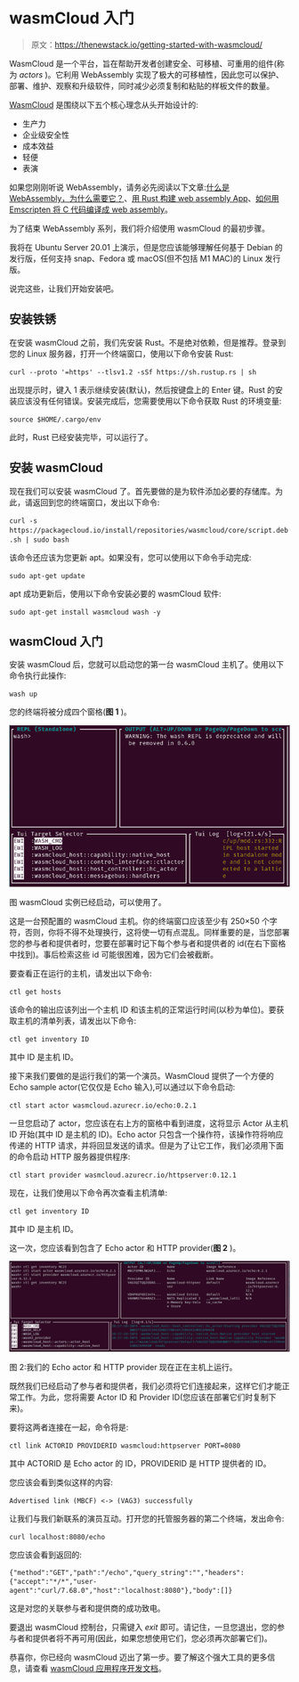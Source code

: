 # wasmCloud 入门

> 原文：<https://thenewstack.io/getting-started-with-wasmcloud/>

WasmCloud 是一个平台，旨在帮助开发者创建安全、可移植、可重用的组件(称为 *actors* )。它利用 WebAssembly 实现了极大的可移植性，因此您可以保护、部署、维护、观察和升级软件，同时减少必须复制和粘贴的样板文件的数量。

[WasmCloud](https://github.com/wasmCloud/wasmCloud) 是围绕以下五个核心理念从头开始设计的:

*   生产力
*   企业级安全性
*   成本效益
*   轻便
*   表演

如果您刚刚听说 WebAssembly，请务必先阅读以下文章:[什么是 WebAssembly，为什么需要它？](https://thenewstack.io/what-is-webassembly-and-why-do-you-need-it/)、[用 Rust 构建 web assembly App](https://thenewstack.io/build-a-webassembly-app-with-rust/)、[如何用 Emscripten 将 C 代码编译成 web assembly](https://thenewstack.io/how-to-compile-c-code-into-webassembly-with-emscripten/)。

为了结束 WebAssembly 系列，我们将介绍使用 wasmCloud 的最初步骤。

我将在 Ubuntu Server 20.01 上演示，但是您应该能够理解任何基于 Debian 的发行版，任何支持 snap、Fedora 或 macOS(但不包括 M1 MAC)的 Linux 发行版。

说完这些，让我们开始安装吧。

## 安装铁锈

在安装 wasmCloud 之前，我们先安装 Rust。不是绝对依赖，但是推荐。登录到您的 Linux 服务器，打开一个终端窗口，使用以下命令安装 Rust:

`curl --proto '=https' --tlsv1.2 -sSf https://sh.rustup.rs | sh`

出现提示时，键入 1 表示继续安装(默认)，然后按键盘上的 Enter 键。Rust 的安装应该没有任何错误。安装完成后，您需要使用以下命令获取 Rust 的环境变量:

`source $HOME/.cargo/env`

此时，Rust 已经安装完毕，可以运行了。

## 安装 wasmCloud

现在我们可以安装 wasmCloud 了。首先要做的是为软件添加必要的存储库。为此，请返回到您的终端窗口，发出以下命令:

`curl -s https://packagecloud.io/install/repositories/wasmcloud/core/script.deb.sh | sudo bash`

该命令还应该为您更新 apt。如果没有，您可以使用以下命令手动完成:

`sudo apt-get update`

apt 成功更新后，使用以下命令安装必要的 wasmCloud 软件:

`sudo apt-get install wasmcloud wash -y`

## wasmCloud 入门

安装 wasmCloud 后，您就可以启动您的第一台 wasmCloud 主机了。使用以下命令执行此操作:

`wash up`

您的终端将被分成四个窗格(**图 1** )。

![](img/f95e62f3f8d5af30a2488f70d93eb596.png)

图 wasmCloud 实例已经启动，可以使用了。

这是一台预配置的 wasmCloud 主机。你的终端窗口应该至少有 250×50 个字符，否则，你将不得不处理换行，这将使一切有点混乱。同样重要的是，当您部署您的参与者和提供者时，您要在部署时记下每个参与者和提供者的 id(在右下窗格中找到)。事后检索这些 id 可能很困难，因为它们会被截断。

要查看正在运行的主机，请发出以下命令:

`ctl get hosts`

该命令的输出应该列出一个主机 ID 和该主机的正常运行时间(以秒为单位)。要获取主机的清单列表，请发出以下命令:

`ctl get inventory ID`

其中 ID 是主机 ID。

接下来我们要做的是运行我们的第一个演员。WasmCloud 提供了一个方便的 Echo sample actor(它仅仅是 Echo 输入),可以通过以下命令启动:

`ctl start actor wasmcloud.azurecr.io/echo:0.2.1`

一旦您启动了 actor，您应该在右上方的窗格中看到进度，这将显示 Actor 从主机 ID 开始(其中 ID 是主机的 ID)。Echo actor 只包含一个操作符，该操作符将响应传递的 HTTP 请求，并将回显发送的请求。但是为了让它工作，我们必须用下面的命令启动 HTTP 服务器提供程序:

`ctl start provider wasmcloud.azurecr.io/httpserver:0.12.1`

现在，让我们使用以下命令再次查看主机清单:

`ctl get inventory ID`

其中 ID 是主机 ID。

这一次，您应该看到包含了 Echo actor 和 HTTP provider(**图 2** )。

![](img/dd8ab7edc76b6752d38d56d282c14303.png)

图 2:我们的 Echo actor 和 HTTP provider 现在正在主机上运行。

既然我们已经启动了参与者和提供者，我们必须将它们连接起来，这样它们才能正常工作。为此，您将需要 Actor ID 和 Provider ID(您应该在部署它们时复制下来)。

要将这两者连接在一起，命令将是:

`ctl link ACTORID PROVIDERID wasmcloud:httpserver PORT=8080`

其中 ACTORID 是 Echo actor 的 ID，PROVIDERID 是 HTTP 提供者的 ID。

您应该会看到类似这样的内容:

`Advertised link (MBCF) <-> (VAG3) successfully`

让我们与我们新联系的演员互动。打开您的托管服务器的第二个终端，发出命令:

`curl localhost:8080/echo`

您应该会看到返回的:

```
{"method":"GET","path":"/echo","query_string":"","headers":{"accept":"*/*","user-agent":"curl/7.68.0","host":"localhost:8080"},"body":[]}

```

这是对您的关联参与者和提供商的成功致电。

要退出 wasmCloud 控制台，只需键入 *exit* 即可。请记住，一旦您退出，您的参与者和提供者将不再可用(因此，如果您想使用它们，您必须再次部署它们)。

恭喜你，你已经向 wasmCloud 迈出了第一步。要了解这个强大工具的更多信息，请查看 [wasmCloud 应用程序开发文档](https://wasmcloud.dev/app-dev/)。

<svg xmlns:xlink="http://www.w3.org/1999/xlink" viewBox="0 0 68 31" version="1.1"><title>Group</title> <desc>Created with Sketch.</desc></svg>